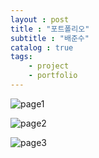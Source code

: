 ```yaml
---
layout : post
title : "포트폴리오"
subtitle : "배준수"
catalog : true
tags:
    - project
    - portfolio
---
```


![page1](https://github.com/junsoopooh/junsoopooh.github.io/blob/master/project/project/portfolio_page_1.png?raw=true)

![page2](https://github.com/junsoopooh/junsoopooh.github.io/blob/master/project/project/portfolio_page_2.png?raw=true)

![page3](https://github.com/junsoopooh/junsoopooh.github.io/blob/master/project/project/portfolio_page_3.png?raw=true)
